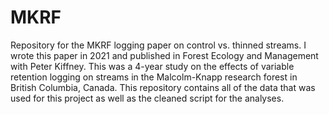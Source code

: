 # MKRF
Repository for the MKRF logging paper on control vs. thinned streams.
I wrote this paper in 2021 and published in Forest Ecology and Management with Peter Kiffney. This was a 4-year study on the effects of variable retention logging on streams in the Malcolm-Knapp research forest in British Columbia, Canada. This repository contains all of the data that was used for this project as well as the cleaned script for the analyses. 
